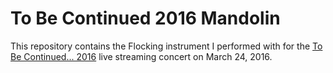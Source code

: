 To Be Continued 2016 Mandolin
=============================

This repository contains the Flocking instrument I performed with for the [To Be Continued... 2016](http://www.stazioneditopolo.it/24h-2016/index.html) live streaming concert on March 24, 2016.
